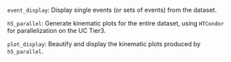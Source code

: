 `event_display`: Display single events (or sets of events) from the dataset.

`h5_parallel`: Generate kinematic plots for the entire dataset, using `HTCondor` for parallelization on the UC Tier3.

`plot_display`: Beautify and display the kinematic plots produced by `h5_parallel`.

